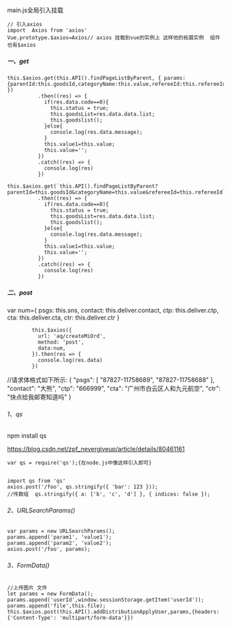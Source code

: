 main.js全局引入挂载

```
// 引入axios  
import  Axios from 'axios'
Vue.prototype.$axios=Axios// axios 挂载到vue的实例上 这样他的拓展实例  组件也有$axios
```

##### 一、get



```
this.$axios.get(this.API().findPageListByParent, { params:{parentId:this.goodsId,categoryName:this.value,refereeId:this.refereeId} })
          .then((res) => {
            if(res.data.code==0){
              this.status = true;
              this.goodsList=res.data.data.list;
              this.goodslist();
            }else{
              console.log(res.data.message);
            }
            this.value1=this.value;
            this.value='';
          })
          .catch((res) => {
            console.log(res)
          })
```

```
this.$axios.get(`this.API().findPageListByParent?parentId=this.goodsId&categoryName=this.value&refereeId=this.refereeId`)
          .then((res) => {
            if(res.data.code==0){
              this.status = true;
              this.goodsList=res.data.data.list;
              this.goodslist();
            }else{
              console.log(res.data.message);
            }
            this.value1=this.value;
            this.value='';
          })
          .catch((res) => {
            console.log(res)
          })
```

##### 二、post

var num={
					psgs: this.sns,
					contact: this.deliver.contact,
					ctp: this.deliver.ctp,
					cta: this.deliver.cta,
					ctr: this.deliver.ctr
				}
				
			this.$axios({
			  url: 'aq/createMiOrd',
			  method: 'post',
			  data:num,
			}).then(res => {
			  console.log(res.data)
			})


//请求体格式如下所示:
{
  "psgs": [
    "87827-11758689",
    "87827-11758688"
  ],
  "contact": "大熊",
  "ctp": "666999",
  "cta": "广州市白云区人和九元航空",
  "ctr": "快点给我邮寄知道吗"
}




###### 1、qs  

npm install qs

https://blog.csdn.net/zpf_nevergiveup/article/details/80461161

```
var qs = require('qs');{在node.js中像这样引入即可}


import qs from 'qs'
axios.post('/foo', qs.stringify({ 'bar': 123 }));
//传数组  qs.stringify({ a: ['b', 'c', 'd'] }, { indices: false });
```

###### 2、URLSearchParams()

```
var params = new URLSearchParams();
params.append('param1', 'value1');
params.append('param2', 'value2');
axios.post('/foo', params);
```

###### 3、FormData()

```
//上传图片 文件
let params = new FormData();
params.append('userId',window.sessionStorage.getItem('userId'));
params.append('file',this.file);
this.$axios.post(this.API().addDistributionApplyUser,params,{headers: {'Content-Type': 'multipart/form-data'}})
```


